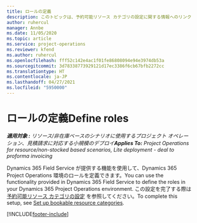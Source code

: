 ```yaml
---
title: ロールの定義
description: このトピックは、予約可能リソース カテゴリの設定に関する情報へのリンクを提供します。
author: ruhercul
manager: Annbe
ms.date: 11/05/2020
ms.topic: article
ms.service: project-operations
ms.reviewer: kfend
ms.author: ruhercul
ms.openlocfilehash: fff52c142e4ac1f01fe86808094e94e3974db53a
ms.sourcegitcommit: 3d78338773929121d17ec3386f6cb67bfb2272cc
ms.translationtype: HT
ms.contentlocale: ja-JP
ms.lasthandoff: 04/27/2021
ms.locfileid: "5950000"
---
```

# <a name="define-roles"></a><span data-ttu-id="98517-103">ロールの定義</span><span class="sxs-lookup"><span data-stu-id="98517-103">Define roles</span></span>

<span data-ttu-id="98517-104">_**適用対象 :** リソース/非在庫ベースのシナリオに使用するプロジェクト オペレーション、見積請求に対応する小規模のデプロイ_</span><span class="sxs-lookup"><span data-stu-id="98517-104">_**Applies To:** Project Operations for resource/non-stocked based scenarios, Lite deployment - deal to proforma invoicing_</span></span>

<span data-ttu-id="98517-105">Dynamics 365 Field Service が提供する機能を使用して、Dynamics 365 Project Operations 環境のロールを定義できます。</span><span class="sxs-lookup"><span data-stu-id="98517-105">You can use the functionality provided in Dynamics 365 Field Service to define the roles in your Dynamics 365 Project Operations environment.</span></span> <span data-ttu-id="98517-106">この設定を完了する際は [予約可能リソース カテゴリの設定](/dynamics365/field-service/set-up-bookable-resource-categories) を参照してください。</span><span class="sxs-lookup"><span data-stu-id="98517-106">To complete this setup, see [Set up bookable resource categories](/dynamics365/field-service/set-up-bookable-resource-categories).</span></span>


[!INCLUDE[footer-include](../includes/footer-banner.md)]